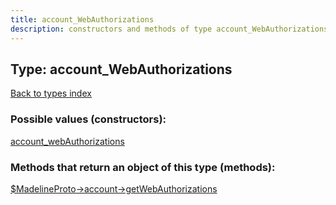 ```yaml
---
title: account_WebAuthorizations
description: constructors and methods of type account_WebAuthorizations
---
```

## Type: account\_WebAuthorizations  
[Back to types index](index.md)



### Possible values (constructors):

[account\_webAuthorizations](../constructors/account_webAuthorizations.md)  



### Methods that return an object of this type (methods):

[$MadelineProto->account->getWebAuthorizations](../methods/account_getWebAuthorizations.md)  



